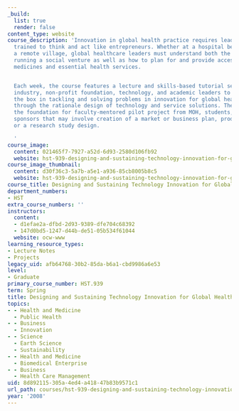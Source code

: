 ```yaml
---
_build:
  list: true
  render: false
content_type: website
course_description: 'Innovation in global health practice requires leaders who are
  trained to think and act like entrepreneurs. Whether at a hospital bedside or in
  a remote village, global healthcare leaders must understand both the business of
  running a social venture as well as how to plan for and provide access to life saving
  medicines and essential health services.


  Each week, the course features a lecture and skills-based tutorial session led by
  industry, non-profit foundation, technology, and academic leaders to think outside
  the box in tackling and solving problems in innovation for global health practice
  through the rationale design of technology and service solutions. The lectures provide
  the foundation for faculty-mentored pilot project from MOH, students, or non-profit
  sponsors that may involve creation of a market or business plan, product development,
  or a research study design.

  '
course_image:
  content: 021465f7-7927-a52d-6d93-2580d106fb92
  website: hst-939-designing-and-sustaining-technology-innovation-for-global-health-practice-spring-2008
course_image_thumbnail:
  content: d30f36c3-5a7b-a5e1-a936-85cb8005b8c5
  website: hst-939-designing-and-sustaining-technology-innovation-for-global-health-practice-spring-2008
course_title: Designing and Sustaining Technology Innovation for Global Health Practice
department_numbers:
- HST
extra_course_numbers: ''
instructors:
  content:
  - d1efae2a-dfbd-2d93-9389-dfe704c68392
  - 147d0bd5-1247-d44b-de51-05b534f61044
  website: ocw-www
learning_resource_types:
- Lecture Notes
- Projects
legacy_uid: afb64768-30b2-85da-b6a1-cbd9986a6e53
level:
- Graduate
primary_course_number: HST.939
term: Spring
title: Designing and Sustaining Technology Innovation for Global Health Practice
topics:
- - Health and Medicine
  - Public Health
- - Business
  - Innovation
- - Science
  - Earth Science
  - Sustainability
- - Health and Medicine
  - Biomedical Enterprise
- - Business
  - Health Care Management
uid: 8d892115-305a-4ed4-a418-47b83b9571c1
url_path: courses/hst-939-designing-and-sustaining-technology-innovation-for-global-health-practice-spring-2008
year: '2008'
---
```

